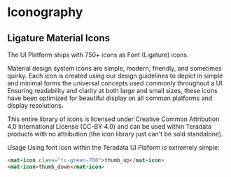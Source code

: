 # Iconography

## Ligature Material Icons

The UI Platform ships with 750+ icons as Font (Ligature) icons.

Material design system icons are simple, modern, friendly, and sometimes quirky. Each icon is created using our design guidelines to depict in simple and minimal forms the universal concepts used commonly throughout a UI. Ensuring readability and clarity at both large and small sizes, these icons have been optimized for beautiful display on all common platforms and display resolutions.

This entire library of icons is licensed under Creative Common Attribution 4.0 International License (CC-BY 4.0) and can be used within Teradata products with no attribution (the icon library just can't be sold standalone).

Usage
Using font icon within the Teradata UI Plaform is extremely simple:

```html
<mat-icon class="tc-green-700">thumb_up</mat-icon>
<mat-icon>thumb_down</mat-icon>
```
